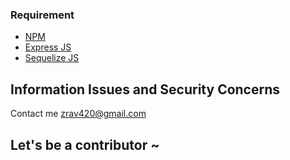 ### Requirement

- [NPM](https://www.npmjs.com/)
- [Express JS](https://expressjs.com/)
- [Sequelize JS](sequelizejs.com)

## Information Issues and Security Concerns
Contact me zrav420@gmail.com

## Let's be a contributor ~